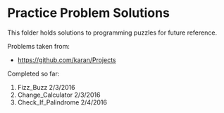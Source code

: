 # Practice Problem Solutions

This folder holds solutions to programming puzzles for future reference.

Problems taken from:
  - https://github.com/karan/Projects
  


Completed so far:
  1) Fizz_Buzz                              2/3/2016
  2) Change_Calculator                      2/3/2016
  3) Check_If_Palindrome                    2/4/2016

